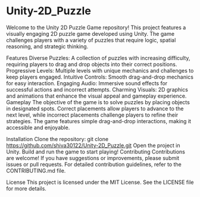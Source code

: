 # Unity-2D_Puzzle

Welcome to the Unity 2D Puzzle Game repository! This project features a visually engaging 2D puzzle game developed using Unity. The game challenges players with a variety of puzzles that require logic, spatial reasoning, and strategic thinking.

Features
Diverse Puzzles: A collection of puzzles with increasing difficulty, requiring players to drag and drop objects into their correct positions.
Progressive Levels: Multiple levels with unique mechanics and challenges to keep players engaged.
Intuitive Controls: Smooth drag-and-drop mechanics for easy interaction.
Engaging Audio: Immersive sound effects for successful actions and incorrect attempts.
Charming Visuals: 2D graphics and animations that enhance the visual appeal and gameplay experience.
Gameplay
The objective of the game is to solve puzzles by placing objects in designated spots. Correct placements allow players to advance to the next level, while incorrect placements challenge players to refine their strategies. The game features simple drag-and-drop interactions, making it accessible and enjoyable.

Installation
Clone the repository: git clone https://github.com/shiva30122/Unity-2D_Puzzle.git
Open the project in Unity.
Build and run the game to start playing!
Contributing
Contributions are welcome! If you have suggestions or improvements, please submit issues or pull requests. For detailed contribution guidelines, refer to the CONTRIBUTING.md file.

License
This project is licensed under the MIT License. See the LICENSE file for more details.
